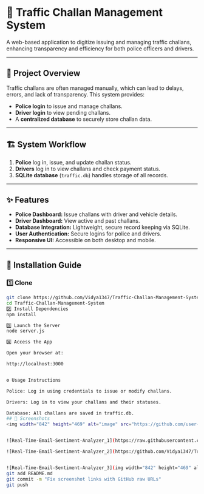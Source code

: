 # 🚦 Traffic Challan Management System

A web-based application to digitize issuing and managing traffic challans, enhancing transparency and efficiency for both police officers and drivers.

---

## 📖 Project Overview
Traffic challans are often managed manually, which can lead to delays, errors, and lack of transparency. This system provides:
- **Police login** to issue and manage challans.
- **Driver login** to view pending challans.
- A **centralized database** to securely store challan data.

---

## 🏗 System Workflow
1. **Police** log in, issue, and update challan status.
2. **Drivers** log in to view challans and check payment status.
3. **SQLite database** (`traffic.db`) handles storage of all records.

---

## ✨ Features
- **Police Dashboard:** Issue challans with driver and vehicle details.
- **Driver Dashboard:** View active and past challans.
- **Database Integration:** Lightweight, secure record keeping via SQLite.
- **User Authentication:** Secure logins for police and drivers.
- **Responsive UI:** Accessible on both desktop and mobile.

---

## 🚀 Installation Guide
### 1️⃣ Clone
```bash
git clone https://github.com/Vidya1347/Traffic-Challan-Management-System.git
cd Traffic-Challan-Management-System
2️⃣ Install Dependencies
npm install

3️⃣ Launch the Server
node server.js

4️⃣ Access the App

Open your browser at:

http://localhost:3000


⚙️ Usage Instructions

Police: Log in using credentials to issue or modify challans.

Drivers: Log in to view your challans and their statuses.

Database: All challans are saved in traffic.db.
## 📸 Screenshots
<img width="842" height="469" alt="image" src="https://github.com/user-attachments/assets/12b8c14c-d150-42d6-81e0-fdd589057c9a" />


![Real-Time-Email-Sentiment-Analyzer_1](https://raw.githubusercontent.com/Vidya1347/Traffic-Challan-Management-System/refs/heads/main/img1.png)

![Real-Time-Email-Sentiment-Analyzer_2](https://github.com/Vidya1347/Traffic-Challan-Management-System/blob/main/img1.png?raw=true)


![Real-Time-Email-Sentiment-Analyzer_3](img width="842" height="469" alt="image" src="https://github.com/user-attachments/assets/12b8c14c-d150-42d6-81e0-fdd589057c9a" /)
git add README.md
git commit -m "Fix screenshot links with GitHub raw URLs"
git push

